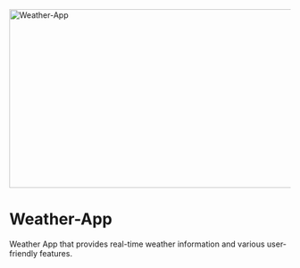 <img src="https://socialify.git.ci/Nosihle-Mthembu/Weather-App/image?language=1&owner=1&name=1&stargazers=1&theme=Light" alt="Weather-App" width="640" height="320" />

<h1>Weather-App</h1> 
<p>Weather App that provides real-time weather information and various user-
friendly features.</p>
